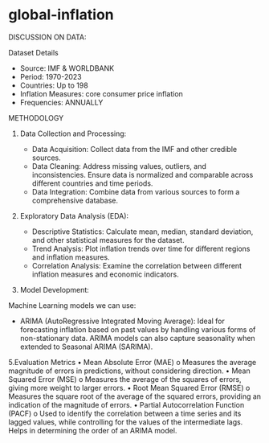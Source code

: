 # global-inflation
DISCUSSION ON DATA:

Dataset Details
- Source: IMF & WORLDBANK 
- Period: 1970-2023
- Countries: Up to 198
- Inflation Measures: core consumer price inflation
- Frequencies: ANNUALLY
 

METHODOLOGY

1. Data Collection and Processing:
   - Data Acquisition: Collect data from the IMF and other credible sources.
   - Data Cleaning: Address missing values, outliers, and inconsistencies. Ensure data is normalized and comparable across different countries and time periods.
   - Data Integration: Combine data from various sources to form a comprehensive database.



 
3. Exploratory Data Analysis (EDA):
   - Descriptive Statistics: Calculate mean, median, standard deviation, and other statistical measures for the dataset.
   - Trend Analysis: Plot inflation trends over time for different regions and inflation measures.
   - Correlation Analysis: Examine the correlation between different inflation measures and economic indicators.



4. Model Development:

Machine Learning models we can use:
-	ARIMA (AutoRegressive Integrated Moving Average): Ideal for forecasting inflation based on past values by handling various forms of non-stationary data. ARIMA models can also capture seasonality when extended to Seasonal ARIMA (SARIMA).


5.Evaluation Metrics
•	Mean Absolute Error (MAE)
o	Measures the average magnitude of errors in predictions, without considering direction.
•	Mean Squared Error (MSE)
o	Measures the average of the squares of errors, giving more weight to larger errors.
•	Root Mean Squared Error (RMSE)
o	Measures the square root of the average of the squared errors, providing an indication of the magnitude of errors.
•	Partial Autocorrelation Function (PACF)
o	Used to identify the correlation between a time series and its lagged values, while controlling for the values of the intermediate lags. Helps in determining the order of an ARIMA model.
